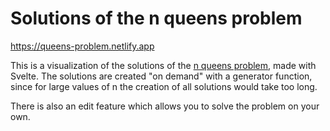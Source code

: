 # Solutions of the n queens problem

https://queens-problem.netlify.app

This is a visualization of the solutions of the [n queens problem](https://en.wikipedia.org/wiki/Eight_queens_puzzle), made with Svelte. The solutions are created "on demand" with a generator function, since for large values of n the creation of all solutions would take too long.

There is also an edit feature which allows you to solve the problem on your own.

